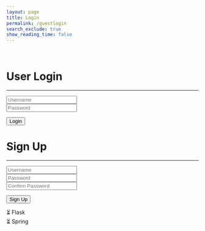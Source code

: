 ```yaml
---
layout: page
title: Login
permalink: /guestlogin
search_exclude: true
show_reading_time: false
---
```

<br>

<div class="login-container">
    <!-- Python Login Form -->
    <div class="login-card">
        <h1 id="pythonTitle">User Login</h1>
        <hr>
        <form id="pythonForm" onsubmit="loginBoth(); return false;">
            <div class="form-group">
                <input type="text" id="uid" placeholder="Username" required>
            </div>
            <div class="form-group">
                <input type="password" id="password" placeholder="Password" required>
            </div>
            <p>
                <button type="submit" class="large primary submit-button">Login</button>
            </p>
            <p id="message" style="color: red;"></p>
        </form>
    </div>
    <div class="signup-card">
        <h1 id="signupTitle">Sign Up</h1>
        <hr>
        <!-- Signup Form (simplified: username + password) -->
        <form id="signupForm" onsubmit="handleSignupSubmit(event);">
            <!-- name removed to keep signup minimal: only username + password -->
            <div class="form-group">
                <input type="text" id="signupUsername" placeholder="Username" required>
            </div>
            <div class="form-group">
                <input type="password" id="signupPassword" placeholder="Password" required>
            </div>
            <!-- Confirm Password Field -->
            <div class="form-group">
                <input type="password" id="confirmPassword" placeholder="Confirm Password" required>
                <div id="password-validation-message" class="validation-message"></div>
            </div>
            <!-- Kasm option removed: not required for simplified signup -->
            <p>
                <button type="submit" class="large primary submit-button">Sign Up</button>
            </p>
            <!-- Backend Status Display -->
            <div class="backend-status">
                <div id="flaskStatus" class="status-item">
                    <span class="status-icon">⏳</span>
                    <span class="status-text">Flask</span>
                </div>
                <div id="springStatus" class="status-item">
                    <span class="status-icon">⏳</span>
                    <span class="status-text">Spring</span>
                </div>
            </div>
            <div id="overallStatus" class="overall-status hidden"></div>
        </form>
    </div>
</div>

<script type="module">
    import { login, pythonURI, javaURI, fetchOptions } from '{{site.baseurl}}/assets/js/api/config.js';

    let signupFormData = {};
    let validationTimeout = null;

    // Password validation with debouncing (1.5 second delay)
    function validatePasswordsDebounced() {
        // Clear existing timeout
        if (validationTimeout) {
            clearTimeout(validationTimeout);
        }

        // Set new timeout for 1.5 seconds
        validationTimeout = setTimeout(() => {
            validateForm();
        }, 1500);
    }

    function validateForm() {
        const password = document.getElementById('signupPassword').value;
        const confirmPassword = document.getElementById('confirmPassword').value;
        const confirmField = document.getElementById('confirmPassword');
        const messageDiv = document.getElementById('password-validation-message');

        // Clear previous validation styles
        confirmField.classList.remove('password-match', 'password-mismatch', 'password-length');
        messageDiv.classList.remove('success', 'error');

        // Don't validate if confirm password is empty
        if (confirmPassword === '') {
            messageDiv.textContent = '';
            return true;
        }

        if (password.length < 2) {
            confirmField.classList.add('password-length');
            messageDiv.classList.add('error');
            messageDiv.textContent = '✗ Passwords must be at least 2 characters long';
            return false;
        }

        if (password === confirmPassword) {
            confirmField.classList.add('password-match');
            messageDiv.classList.add('success');
            messageDiv.textContent = '✓ Passwords match';
            return true;
        } else {
            confirmField.classList.add('password-mismatch');
            messageDiv.classList.add('error');
            messageDiv.textContent = '✗ Passwords do not match';
            return false;
        }
    }

    // Form submission validation
    function validateSignupForm() {
        const password = document.getElementById('signupPassword').value;
        const confirmPassword = document.getElementById('confirmPassword').value;

        if (password !== confirmPassword) {
            alert('Passwords do not match. Please try again.');
            document.getElementById('confirmPassword').focus();
            return false;
        }

        if (password.length < 2) {
            alert('Password must be at least 2 characters long.');
            document.getElementById('signupPassword').focus();
            return false;
        }

        return true;
    }

    // Backend status management
    function updateBackendStatus(backend, status, message = '') {
        const element = document.getElementById(`${backend}Status`);
        const icon = element.querySelector('.status-icon');
        const text = element.querySelector('.status-text');

        // Remove existing status classes
        element.classList.remove('pending', 'success', 'error', 'disabled');

        switch(status) {
            case 'pending':
                element.classList.add('pending');
                icon.textContent = '⏳';
                text.textContent = backend.charAt(0).toUpperCase() + backend.slice(1);
                break;
            case 'success':
                element.classList.add('success');
                icon.textContent = '✅';
                text.textContent = `${backend.charAt(0).toUpperCase() + backend.slice(1)} ✓`;
                break;
            case 'error':
                element.classList.add('error');
                icon.textContent = '❌';
                text.textContent = `${backend.charAt(0).toUpperCase() + backend.slice(1)} ✗`;
                break;
            case 'disabled':
                element.classList.add('disabled');
                icon.textContent = '⊘';
                text.textContent = `${backend.charAt(0).toUpperCase() + backend.slice(1)} (Disabled)`;
                break;
        }
    }

    function updateOverallStatus() {
        const flaskEl = document.getElementById('flaskStatus');
        const springEl = document.getElementById('springStatus');
        const overallEl = document.getElementById('overallStatus');

        const flaskSuccess = flaskEl.classList.contains('success');
        const springSuccess = springEl.classList.contains('success');
        const flaskError = flaskEl.classList.contains('error');
        const springError = springEl.classList.contains('error');
        const springDisabled = springEl.classList.contains('disabled');

        overallEl.classList.remove('hidden', 'success', 'partial', 'error');

        // If Spring is disabled (guest mode)
        if (springDisabled) {
            if (flaskSuccess) {
                overallEl.classList.add('success');
                overallEl.textContent = '🎉 Guest account created successfully! You can now login.';
            } else if (flaskError) {
                overallEl.classList.add('error');
                overallEl.textContent = '❌ Account creation failed. Please check your information and try again.';
            }
        } else {
            // Regular mode with both backends
            if (flaskSuccess && springSuccess) {
                overallEl.classList.add('success');
                overallEl.textContent = '🎉 Account created on both backends! You can now login.';
            } else if (flaskSuccess && springError) {
                overallEl.classList.add('partial');
                overallEl.textContent = '⚠️ Flask account created successfully! Spring failed but you can still login.';
            } else if (flaskError && springSuccess) {
                overallEl.classList.add('partial');
                overallEl.textContent = '⚠️ Spring account created! Flask failed - please try again.';
            } else if (flaskError && springError) {
                overallEl.classList.add('error');
                overallEl.textContent = '💥 Both backends failed. Please check your information and try again.';
            }
        }
    }

    window.handleSignupSubmit = function(event) {
        event.preventDefault();

        // Validate form
        const form = document.getElementById('signupForm');
        if (!form.checkValidity()) {
            form.reportValidity();
            return;
        }

        // Check password confirmation
        if (!validateSignupForm()) {
            return;
        }

        // Store form data (only username and password)
        signupFormData = {
            uid: document.getElementById("signupUsername").value,
            password: document.getElementById("signupPassword").value,
        };

        // Call signup flow
        signup();
    }

    // Initialize password validation when page loads
    window.addEventListener('load', function() {
        const passwordField = document.getElementById('signupPassword');
        const confirmPasswordField = document.getElementById('confirmPassword');

        if (passwordField && confirmPasswordField) {
            // Add debounced validation listeners
            passwordField.addEventListener('input', validatePasswordsDebounced);
            confirmPasswordField.addEventListener('input', validatePasswordsDebounced);
        }
    });

    // Function to handle both Python and Java login simultaneously
    window.loginBoth = function () {
    javaLogin();  // Call Java login
    pythonLogin();
};
    // Function to handle Python login
    window.pythonLogin = function () {
        const options = {
            URL: `${pythonURI}/api/authenticate`,
            callback: pythonDatabase,
            message: "message",
            method: "POST",
            cache: "no-cache",
            body: {
                uid: document.getElementById("uid").value,
                password: document.getElementById("password").value,
            }
        };
        login(options);
    }
    // Function to handle Java login
    window.javaLogin = function () {
    const loginURL = `${javaURI}/authenticate`;
    const databaseURL = `${javaURI}/api/person/get`;
    const signupURL = `${javaURI}/api/person/create`;
    const userCredentials = JSON.stringify({
        uid: document.getElementById("uid").value,
        password: document.getElementById("password").value,
    });
    const loginOptions = {
        ...fetchOptions,
        method: "POST",
        body: userCredentials,
    };
    console.log("Attempting Java login...");
    fetch(loginURL, loginOptions)
        .then(response => {
            if (!response.ok) {
                throw new Error("Invalid login");
            }
            return response.json();
        })
        .then(data => {
            console.log("Login successful!", data);
            window.location.href = '{{site.baseurl}}/profile';
            // Fetch database after login success using fetchOptions
            return fetch(databaseURL, fetchOptions);
        })
        .then(response => {
            if (!response.ok) {
                throw new Error(`Spring server response: ${response.status}`);
            }
            return response.json();
        })
        .then(data => {
            console.log("Java database response:", data);
        })
        .catch(error => {
            console.error("Login failed:", error.message);
            // If login fails, attempt account creation
            if (error.message === "Invalid login") {
                // alert("Login for Spring failed. Creating a new Java account...");
                        const signupData = JSON.stringify({
                            uid: document.getElementById("uid").value,
                            password: document.getElementById("password").value
                        });
                const signupOptions = {
                    ...fetchOptions,
                    method: "POST",
                    body: signupData,
                };
                fetch(signupURL, signupOptions)
                    .then(signupResponse => {
                        if (!signupResponse.ok) {
                            throw new Error("Account creation failed!");
                        }
                        return signupResponse.json();
                    })
                    .then(signupResult => {
                        console.log("Account creation successful!", signupResult);
                        // alert("Account Creation Successful. Logging you into Flask/Spring!");
                        // Retry login after account creation
                        return fetch(loginURL, loginOptions);
                    })
                    .then(newLoginResponse => {
                        if (!newLoginResponse.ok) {
                            throw new Error("Login failed after account creation");
                        }
                        console.log("Login successful after account creation!");
                        // Fetch database after successful login
                        return fetch(databaseURL, fetchOptions);
                    })
                    .then(response => {
                        if (!response.ok) {
                            throw new Error(`Spring server response: ${response.status}`);
                        }
                        return response.json();
                    })
                    .then(data => {
                        console.log("Java database response:", data);
                    })
                    .catch(newLoginError => {
                        console.error("Error after account creation:", newLoginError.message);
                    });
            } else {
                console.log("Logged in!");
            }
        });
};
    // Function to fetch and display Python data
    function pythonDatabase() {
        const URL = `${pythonURI}/api/id`;
        fetch(URL, fetchOptions)
            .then(response => {
                if (!response.ok) {
                    throw new Error(`Flask server response: ${response.status}`);
                }
                return response.json();
            })
            .then(data => {
                window.location.href = '{{site.baseurl}}/profile';
            })
            .catch(error => {
                document.getElementById("message").textContent = `Error: ${error.message}`;
            });
    }  
    window.signup = function () {
        const signupButton = document.querySelector(".signup-card button");
        // Disable the button and change its color
        signupButton.disabled = true;
        signupButton.classList.add("disabled");
        // Reset status indicators
        updateBackendStatus('flask', 'pending');
        // Mark Spring as disabled for guest accounts
        updateBackendStatus('spring', 'disabled');
        document.getElementById('overallStatus').classList.add('hidden');

        const data = signupFormData && Object.keys(signupFormData).length > 0 ? signupFormData : {
            uid: document.getElementById("signupUsername").value,
            password: document.getElementById("signupPassword").value,
        };

        console.log("Sending this data to Flask (Guest):", JSON.stringify(data, null, 2));
        console.log("Request URL:", `${pythonURI}/api/user/guest`);

        // Flask Backend Request - GUEST endpoint
        const flaskPromise = fetch(`${pythonURI}/api/user/guest`, {
            method: "POST",
            headers: {
                "Content-Type": "application/json"
            },
            body: JSON.stringify(data)
        })
        .then(response => {
            if (response.ok) {
                updateBackendStatus('flask', 'success');
                return response.json();
            } else {
                return response.text().then(errorText => {
                    console.log("Flask error details:", errorText);
                    throw new Error(`Flask: ${response.status} - ${errorText}`);
                });
            }
        })
        .catch(error => {
            console.error("Flask signup error:", error);
            updateBackendStatus('flask', 'error');
            throw error;
        });

        // Spring Backend is DISABLED for guest accounts
        // Creating a resolved promise to maintain the Promise.allSettled pattern
        const springPromise = Promise.resolve({ status: 'disabled', reason: 'Spring backend disabled for guest accounts' });

        // Handle Flask request (Spring is disabled)
        Promise.allSettled([flaskPromise, springPromise])
            .then(results => {
                const [flaskResult, springResult] = results;

                console.log("Flask result:", flaskResult);
                console.log("Spring result (disabled):", springResult);

                // Update overall status after completion
                setTimeout(updateOverallStatus, 500);

                // Re-enable button
                signupButton.disabled = false;
                signupButton.classList.remove("disabled");
            });
    }
    function javaDatabase() {
        const URL = `${javaURI}/api/person/get`;
        fetch(URL, fetchOptions)
            .then(response => {
                if (!response.ok) {
                    throw new Error(`Spring server response: ${response.status}`);
                }
                return response.json();
            })
            .catch(error => {
                console.error("Java Database Error:", error);
            });
    }
</script>
